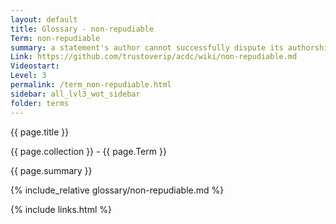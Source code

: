 ```yaml
---
layout: default
title: Glossary - non-repudiable
Term: non-repudiable
summary: a statement's author cannot successfully dispute its authorship or the validity of an associated contract, signature or commitment.
Link: https://github.com/trustoverip/acdc/wiki/non-repudiable.md
Videostart: 
Level: 3
permalink: /term_non-repudiable.html
sidebar: all_lvl3_wot_sidebar
folder: terms
---
```


{{ page.title }}

{{ page.collection }} - {{ page.Term }}

   {{ page.summary }}

{% include_relative glossary/non-repudiable.md %}

 {% include links.html %} 

